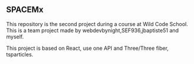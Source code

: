 ## SPACEMx

This repository is the second project during a course at Wild Code School.
This is a team project made by webdevbynight,SEF936,jbaptiste51 and myself.

This project is based on React, use one API and Three/Three fiber, tsparticles.
